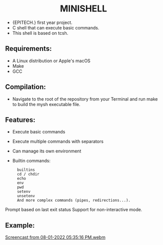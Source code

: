 <h1 align="center">MINISHELL</h1>

- {EPITECH.} first year project.
- C shell that can execute basic commands.
- This shell is based on tcsh.


<h2>Requirements:</h2>

- A Linux distribution or Apple's macOS
- Make
- GCC
  
<h2>Compilation:</h2>

- Navigate to the root of the repository from your Terminal and run make to build the mysh executable file.


<h2>Features:</h2>

- Execute basic commands
- Execute multiple commands with separators
- Can manage its own environment
- Builtin commands:

        builtins
        cd / chdir
        echo
        env
        pwd
        setenv
        unsetenv
        And more complex commands (pipes, redirections...).


Prompt based on last exit status
    Support for non-interactive mode.
<h2>Example:</h2>

[Screencast from 08-01-2022 05:35:16 PM.webm](https://user-images.githubusercontent.com/91891487/182186534-262e32d8-7299-4c1a-989f-4bb0cb5a84b0.webm)
